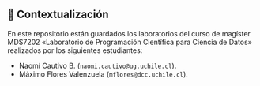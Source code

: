 ## 📕 Contextualización

En este repositorio están guardados los laboratorios del curso de magíster MDS7202 «Laboratorio de Programación Científica para Ciencia de Datos» realizados por los siguientes estudiantes:

- Naomí Cautivo B. ($`\texttt{naomi.cautivo@ug.uchile.cl}`$).
- Máximo Flores Valenzuela ($`\texttt{mflores@dcc.uchile.cl}`$).

